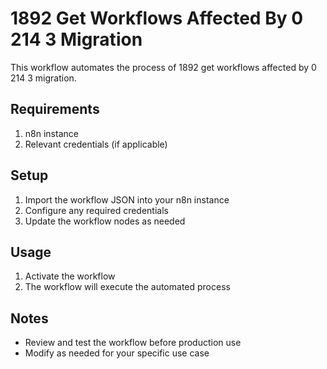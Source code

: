 # 1892 Get Workflows Affected By 0 214 3 Migration

This workflow automates the process of 1892 get workflows affected by 0 214 3 migration.

## Requirements

1. n8n instance
2. Relevant credentials (if applicable)

## Setup

1. Import the workflow JSON into your n8n instance
2. Configure any required credentials
3. Update the workflow nodes as needed

## Usage

1. Activate the workflow
2. The workflow will execute the automated process

## Notes

- Review and test the workflow before production use
- Modify as needed for your specific use case
